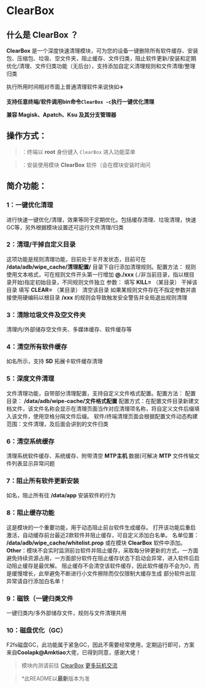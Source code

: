
   # ClearBox
   
   ## 什么是 ClearBox ？

**ClearBox** 是一个深度快速清理模块，可为您的设备一键删除所有软件缓存、安装包、压缩包、垃圾、空文件夹，阻止缓存、文件归类，阻止软件更新/安装和定期优化/清理、文件归类功能（无后台），支持添加自定义清理规则和文件清理/整理归类

执行所用时间相对市面上普通清理软件来说快如✈️

__支持任意终端/软件调用bin命令`ClearBox -c`执行一键优化清理__

__兼容 Magisk、Apatch、Ksu 及其分支管理器__


   ## 操作方式：

> ：终端以 **root** 身份键入 `ClearBox` 进入功能菜单

> ：安装使用模块 **ClearBox** 软件（会在模块安装时询问

   ## 简介功能：
   
### 1：一键优化清理
进行快速一键优化/清理，效果等同于定期优化。包括缓存清理、垃圾清理，快速GC等，另外根据模块设置还可运行文件清理/归类

### 2：清理/干掉自定义目录
这项功能是规则清理功能，目前处于半开发状态，目前可在 **/data/adb/wipe_cache/清理配置/** 目录下自行添加清理规则。配置方法：
规则使用文本格式，可在规则文件开头第一行增加 **@./xxx** (./非当前目录，指以根目录开始)指定初始目录，不同规则文件独立
参数：
填写 **KILL=** （某目录）
干掉该目录
填写 **CLEAR=** （某目录）
清空该目录
如果某规则文件存在不指定参数并直接使用硬编码以根目录 **/xxx** 的规则会导致触发安全警告并全局退出规则清理

### 3：清除垃圾文件及空文件夹
清理内/外部储存空文件夹、多媒体缓存、软件缓存等

### 4：清空所有软件缓存
如名所示，支持 **SD** 拓展卡软件缓存清理

### 5：深度文件清理
文件清理功能，自带部分清理配置，支持自定义文件格式配置。配置方法：
配置目录： **/data/adb/wipe-cache/文件格式配置**
配置方式：在配置文件目录新建文档文件，该文件名称会显示在清理页面当作对应清理项名称，将自定义文件后缀填入该文件，使用空格分隔文件后缀。
软件/终端清理页面会根据配置文件动态构建
范围：文件清理，及后面会讲到的文件归类

### 6：清空系统缓存
清理系统软件缓存、系统缓存、附带清空 **MTP主机** 数据(可解决 **MTP** 文件传输文件列表显示异常问题

### 7：阻止所有软件更新安装
如名，阻止所有往 **/data/app** 安装软件的行为

### 8：阻止缓存功能
这是模块的一个重要功能，用于动态阻止前台软件生成缓存。
打开该功能后重启激活，自动缓存前台最近2款软件并阻止缓存，可自定义添加白名单。
名单位置： **/data/adb/wipe_cache/whitelist.prop** 或在模块 **ClearBox** 软件中添加。
**Other**：模块不会实时监测前台软件并阻止缓存，采取每分钟更新的方式，一方面避免持续资源占用，一方面部分软件在阻止缓存状态下启动会异常，进入软件后启动阻止缓存是最优解。
阻止缓存不会清空该软件缓存，因此软件缓存不会为0，而是缓慢增长，此举避免不断进行小文件擦除而仅仅限制大缓存生成
部分软件出现异常请自行添加白名单！

### 9：磁铁（一键归类文件
一键归类内/多外部储存文件，规则与文件清理共用

### 10：磁盘优化（GC）
F2fs磁盘GC，此功能属于紧急GC，因此不需要经常使用，定期运行即可，方案来自**Coolapk@Amktiao**大佬，已得到同意，感谢大佬！

> 模块内测请前往
> [ClearBox](https://yhfx.jwznb.com/share?key=yigOTedUjh62&ts=1747355950)
> [更多玩机交流](https://yhfx.jwznb.com/share?key=TihFLlAj6ZJ9&ts=1740281856)

> *此README以**最新**版本为准
